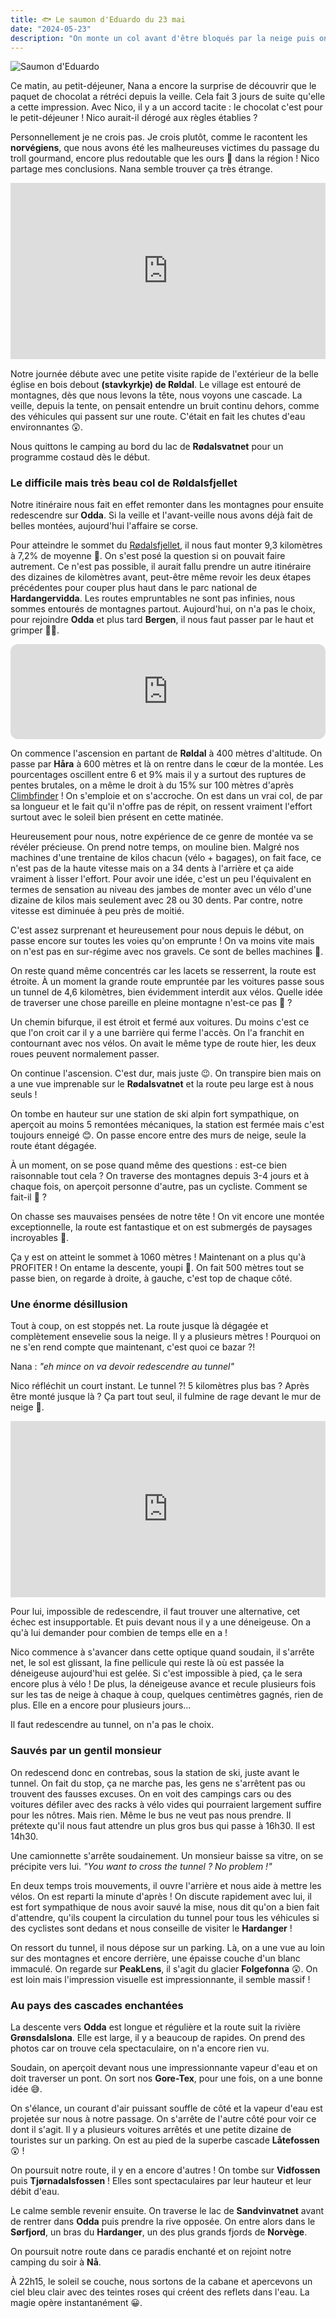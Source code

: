 ```yaml
---
title: 🐟 Le saumon d'Eduardo du 23 mai
date: "2024-05-23"
description: "On monte un col avant d'être bloqués par la neige puis on fait du stop et on aperçoit des cascades enchantées !"
---
```


![Saumon d'Eduardo](../saumon_eduardo.png)

Ce matin, au petit-déjeuner, Nana a encore la surprise de découvrir que le paquet de chocolat a rétréci depuis la veille. Cela fait 3 jours de suite qu'elle a cette impression. Avec Nico, il y a un accord tacite : le chocolat c'est pour le petit-déjeuner ! Nico aurait-il dérogé aux règles établies ?

Personnellement je ne crois pas. Je crois plutôt, comme le racontent les **norvégiens**, que nous avons été les malheureuses victimes du passage du troll gourmand, encore plus redoutable que les ours 🐻 dans la région ! Nico partage mes conclusions. Nana semble trouver ça très étrange.

<div style="width: 100%; height: 0; position: relative; padding-bottom: 56%;"><iframe src="https://giphy.com/embed/n3TNBao3skjoA" style="top: 0; left: 0; width: 100%; height: 100%; position: absolute; border: 0;" allowfullscreen scrolling="no" allow="encrypted-media;" class="giphy-embed"></iframe></div>

Notre journée débute avec une petite visite rapide de l'extérieur de la belle église en bois debout **(stavkyrkje) de Røldal**. Le village est entouré de montagnes, dès que nous levons la tête, nous voyons une cascade. La veille, depuis la tente, on pensait entendre un bruit continu dehors, comme des véhicules qui passent sur une route. C'était en fait les chutes d'eau environnantes 😲.

Nous quittons le camping au bord du lac de **Rødalsvatnet** pour un programme costaud dès le début.

### Le difficile mais très beau col de Røldalsfjellet

Notre itinéraire nous fait en effet remonter dans les montagnes pour ensuite redescendre sur **Odda**. Si la veille et l'avant-veille nous avons déjà fait de belles montées, aujourd'hui l'affaire se corse.

Pour atteindre le sommet du [Rødalsfjellet](https://www.dangerousroads.org/europe/norway/9829-r%C3%B8ldalsfjellet.html), il nous faut monter 9,3 kilomètres à 7,2% de moyenne 🤯. On s'est posé la question si on pouvait faire autrement. Ce n'est pas possible, il aurait fallu prendre un autre itinéraire des dizaines de kilomètres avant, peut-être même revoir les deux étapes précédentes pour couper plus haut dans le parc national de **Hardangervidda**. Les routes empruntables ne sont pas infinies, nous sommes entourés de montagnes partout. Aujourd'hui, on n'a pas le choix, pour rejoindre **Odda** et plus tard **Bergen**, il nous faut passer par le haut et grimper 💪🏼.

<iframe style="border-radius:12px" src="https://open.spotify.com/embed/track/1V0Zy7533bjXFSVtn3crzY?utm_source=generator" width="100%" height="152" frameBorder="0" allow="autoplay; clipboard-write; encrypted-media; picture-in-picture" loading="lazy"></iframe>

On commence l'ascension en partant de **Røldal** à 400 mètres d'altitude. On passe par **Håra** à 600 mètres et là on rentre dans le cœur de la montée. Les pourcentages oscillent entre 6 et 9% mais il y a surtout des ruptures de pentes brutales, on a même le droit à du 15% sur 100 mètres d'après [Climbfinder](https://climbfinder.com/en/climbs/roldalsfjellet-hara) ! On s'emploie et on s'accroche. On est dans un vrai col, de par sa longueur et le fait qu'il n'offre pas de répit, on ressent vraiment l'effort surtout avec le soleil bien présent en cette matinée.

Heureusement pour nous, notre expérience de ce genre de montée va se révéler précieuse. On prend notre temps, on mouline bien. Malgré nos machines d'une trentaine de kilos chacun (vélo + bagages), on fait face, ce n'est pas de la haute vitesse mais on a 34 dents à l'arrière et ça aide vraiment à lisser l'effort. Pour avoir une idée, c'est un peu l'équivalent en termes de sensation au niveau des jambes de monter avec un vélo d'une dizaine de kilos mais  seulement avec 28 ou 30 dents. Par contre, notre vitesse est diminuée à peu près de moitié. 

C'est assez surprenant et heureusement pour nous depuis le début, on passe encore sur toutes les voies qu'on emprunte ! On va moins vite mais on n'est pas en sur-régime avec nos gravels. Ce sont de belles machines 🥰.

On reste quand même concentrés car les lacets se resserrent, la route est étroite. À un moment la grande route empruntée par les voitures passe sous un tunnel de 4,6 kilomètres, bien évidemment interdit aux vélos. Quelle idée de traverser une chose pareille en pleine montagne n'est-ce pas 🤨 ?

Un chemin bifurque, il est étroit et fermé aux voitures. Du moins c'est ce que l'on croit car il y a une barrière qui ferme l'accès. On l'a franchit en contournant avec nos vélos. On avait le même type de route hier, les deux roues peuvent normalement passer.

On continue l'ascension. C'est dur, mais juste 😉. On transpire bien mais on a une vue imprenable sur le **Rødalsvatnet** et la route peu large est à nous seuls !

On tombe en hauteur sur une station de ski alpin fort sympathique, on aperçoit au moins 5 remontées mécaniques, la station est fermée mais c'est toujours enneigé 😊. On passe encore entre des murs de neige, seule la route étant dégagée.

À un moment, on se pose quand même des questions : est-ce bien raisonnable tout cela ? On traverse des montagnes depuis 3-4 jours et à chaque fois, on aperçoit personne d'autre, pas un cycliste. Comment se fait-il 🤔 ?

On chasse ses mauvaises pensées de notre tête ! On vit encore une montée exceptionnelle, la route est fantastique et on est submergés de paysages incroyables 🤩. 

Ça y est on atteint le sommet à 1060 mètres ! Maintenant on a plus qu'à PROFITER ! On entame la descente, youpi 🥳. On fait 500 mètres tout se passe bien, on regarde à droite, à gauche, c'est top de chaque côté. 

### Une énorme désillusion 
Tout à coup, on est stoppés net. La route jusque là dégagée et complètement ensevelie sous la neige. Il y a plusieurs mètres ! Pourquoi on ne s'en rend compte que maintenant, c'est quoi ce bazar ?!

Nana : *"eh mince on va devoir redescendre au tunnel"*

Nico réfléchit un court instant. Le tunnel ?! 5 kilomètres plus bas ? Après être monté jusque là ? Ça part tout seul, il fulmine de rage devant le mur de neige 🤬.

<div style="width: 100%; height: 0; position: relative; padding-bottom: 56%;"><iframe src="https://giphy.com/embed/d10dMmzqCYqQ0" style="top: 0; left: 0; width: 100%; height: 100%; position: absolute; border: 0;" allowfullscreen scrolling="no" allow="encrypted-media;" class="giphy-embed"></iframe></div>

Pour lui, impossible de redescendre, il faut trouver une alternative, cet échec est insupportable. Et puis devant nous il y a une déneigeuse. On a qu'à lui demander pour combien de temps elle en a !

Nico commence à s'avancer dans cette optique quand soudain, il s'arrête net, le sol est glissant, la fine pellicule qui reste là où est passée la déneigeuse aujourd'hui est gelée. Si c'est impossible à pied, ça le sera encore plus à vélo ! De plus, la déneigeuse avance et recule plusieurs fois sur les tas de neige à chaque à coup, quelques centimètres gagnés, rien de plus. Elle en a encore pour plusieurs jours...

Il faut redescendre au tunnel, on n'a pas le choix.

### Sauvés par un gentil monsieur
On redescend donc en contrebas, sous la station de ski, juste avant le tunnel. On fait du stop, ça ne marche pas, les gens ne s'arrêtent pas ou trouvent des fausses excuses. On en voit des campings cars ou des voitures défiler avec des racks à vélo vides qui pourraient largement suffire pour les nôtres. Mais rien. Même le bus ne veut pas nous prendre. Il prétexte qu'il nous faut attendre un plus gros bus qui passe à 16h30. Il est 14h30.

Une camionnette s'arrête soudainement. Un monsieur baisse sa vitre, on se précipite vers lui. *"You want to cross the tunnel ? No problem !"*

En deux temps trois mouvements, il ouvre l'arrière et nous aide à mettre les vélos. On est reparti la minute d'après ! On discute rapidement avec lui, il est fort sympathique de nous avoir sauvé la mise, nous dit qu'on a bien fait d'attendre, qu'ils coupent la circulation du tunnel pour tous les véhicules si des cyclistes sont dedans et nous conseille de visiter le **Hardanger** !

On ressort du tunnel, il nous dépose sur un parking. Là, on a une vue au loin sur des montagnes et encore derrière, une épaisse couche d'un blanc immaculé. On regarde sur **PeakLens**, il s'agit du glacier **Folgefonna** 😲. On est loin mais l'impression visuelle est impressionnante, il semble massif !

### Au pays des cascades enchantées 

La descente vers **Odda** est longue et régulière et la route suit la rivière **Grønsdalslona**. Elle est large, il y a beaucoup de rapides. On prend des photos car on trouve cela spectaculaire, on n'a encore rien vu.

Soudain, on aperçoit devant nous une impressionnante vapeur d'eau et on doit traverser un pont. On sort nos **Gore-Tex**, pour une fois, on a une bonne idée 😅. 

On s'élance, un courant d'air puissant souffle de côté et la vapeur d'eau est projetée sur nous à notre passage. On s'arrête de l'autre côté pour voir ce dont il s'agit. Il y a plusieurs voitures arrêtés et une petite dizaine de touristes sur un parking. On est au pied de la superbe cascade **Låtefossen** 😲 !

On poursuit notre route, il y en a encore d'autres ! On tombe sur **Vidfossen** puis **Tjørnadalsfossen** ! Elles sont spectaculaires par leur hauteur et leur débit d'eau.

Le calme semble revenir ensuite. On traverse le lac de **Sandvinvatnet** avant de rentrer dans **Odda** puis prendre la rive opposée. On entre alors dans le **Sørfjord**, un bras du **Hardanger**, un des plus grands fjords de **Norvège**.

On poursuit notre route dans ce paradis enchanté et on rejoint notre camping du soir à **Nå**.

À 22h15, le soleil se couche, nous sortons de la cabane et apercevons un ciel bleu clair avec des teintes roses qui créent des reflets dans l'eau. La magie opère instantanément 😀.